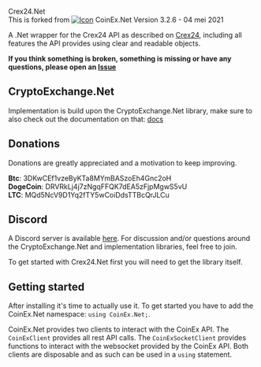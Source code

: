 Crex24.Net  
This is forked from 
<a target="_blank" rel="noopener noreferrer" href="https://github.com/JKorf/CoinEx.Net/blob/master/CoinEx.Net/Icon/icon.png?raw=true"><img src="https://github.com/JKorf/CoinEx.Net/raw/master/CoinEx.Net/Icon/icon.png?raw=true" alt="Icon" style="max-width:100%;"></a>
CoinEx.Net Version 3.2.6 - 04 mei 2021
 
A .Net wrapper for the Crex24 API as described on [Crex24](https://docs.crex24.com/trade-api/v2/), including all features the API provides using clear and readable objects.  

**If you think something is broken, something is missing or have any questions, please open an [Issue](https://github.com/hamedhossani/Crex24.Net/issues)**

## CryptoExchange.Net
Implementation is build upon the CryptoExchange.Net library, make sure to also check out the documentation on that: [docs](https://github.com/JKorf/CryptoExchange.Net)


## Donations
Donations are greatly appreciated and a motivation to keep improving.

**Btc**:       3DKwCEf1vzeByKTa8MYmBASzoEh4Gnc2oH  
**DogeCoin**:  DRVRkLj4j7zNgqFFQK7dEA5zFjpMgwS5vU  
**LTC**:       MQd5NcV9D1Yq2fTY5wCoiDdsTTBcQrJLCu 

## Discord
A Discord server is available [here](https://discord.gg/MSpeEtSY8t). For discussion and/or questions around the CryptoExchange.Net and implementation libraries, feel free to join.

To get started with Crex24.Net first you will need to get the library itself. 

## Getting started
After installing it's time to actually use it. To get started you have to add the CoinEx.Net namespace: `using CoinEx.Net;`.

CoinEx.Net provides two clients to interact with the CoinEx API. The  `CoinExClient`  provides all rest API calls. The `CoinExSocketClient` provides functions to interact with the websocket provided by the CoinEx API. Both clients are disposable and as such can be used in a `using` statement.
